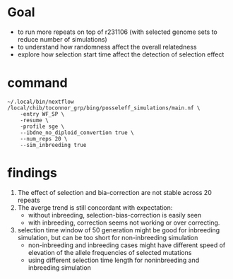 # Goal

- to run more repeats on top of r231106 (with selected genome sets to reduce number of simulations)
- to understand how randomness affect the overall relatedness 
- explore how selection start time affect the detection of selection effect

# command

```
~/.local/bin/nextflow /local/chib/toconnor_grp/bing/posseleff_simulations/main.nf \
    -entry WF_SP \
    -resume \
    -profile sge \
    --ibdne_no_diploid_convertion true \
    --num_reps 20 \
    --sim_inbreeding true

```

# findings

1. The effect of selection and bia-correction are not stable across 20 repeats
2. The averge trend is still concordant with expectation:
    - without inbreeding, selection-bias-correction is easily seen
    - with inbreeding, correction seems not working or over correcting.
3. selection time window of 50 generation might be good for inbreeding
simulation, but can be too short for non-inbreeding simulation
    - non-inbreeding and inbreeding cases might have different speed of 
      elevation of the allele frequencies of selected mutations
    - using different selection time length for noninbreeding and inbreeding
      simulation
